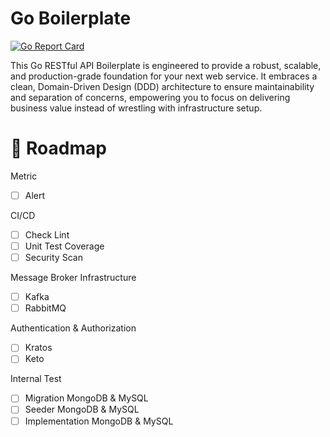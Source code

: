 # Go Boilerplate
[![Go Report Card](https://goreportcard.com/badge/github.com/BagusAK95/go-boilerplate)](https://goreportcard.com/report/github.com/BagusAK95/go-boilerplate)

This Go RESTful API Boilerplate is engineered to provide a robust, scalable, and production-grade foundation for your next web service. It embraces a clean, Domain-Driven Design (DDD) architecture to ensure maintainability and separation of concerns, empowering you to focus on delivering business value instead of wrestling with infrastructure setup.

# 🚧 Roadmap
Metric
- [ ] Alert

CI/CD
- [ ] Check Lint
- [ ] Unit Test Coverage
- [ ] Security Scan

Message Broker Infrastructure
- [ ] Kafka
- [ ] RabbitMQ

Authentication & Authorization
- [ ] Kratos
- [ ] Keto

Internal Test
- [ ] Migration MongoDB & MySQL
- [ ] Seeder MongoDB & MySQL
- [ ] Implementation MongoDB & MySQL